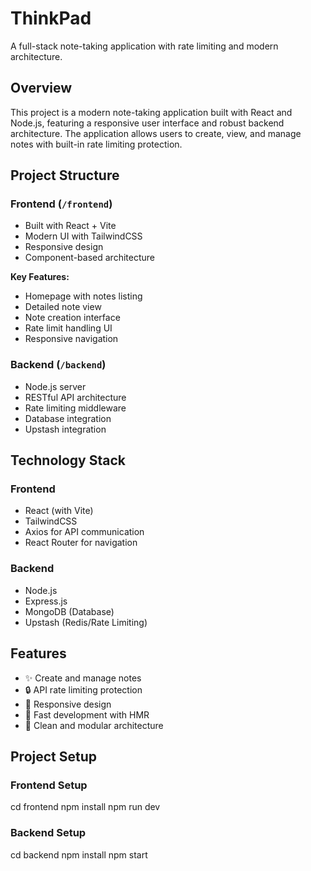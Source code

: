 # ThinkPad 

A full-stack note-taking application with rate limiting and modern architecture.

## Overview

This project is a modern note-taking application built with React and Node.js, featuring a responsive user interface and robust backend architecture. The application allows users to create, view, and manage notes with built-in rate limiting protection.

## Project Structure

### Frontend (`/frontend`)
- Built with React + Vite
- Modern UI with TailwindCSS
- Responsive design
- Component-based architecture

**Key Features:**
- Homepage with notes listing
- Detailed note view
- Note creation interface
- Rate limit handling UI
- Responsive navigation

### Backend (`/backend`)
- Node.js server
- RESTful API architecture
- Rate limiting middleware
- Database integration
- Upstash integration

## Technology Stack

### Frontend
- React (with Vite)
- TailwindCSS
- Axios for API communication
- React Router for navigation

### Backend
- Node.js
- Express.js
- MongoDB (Database)
- Upstash (Redis/Rate Limiting)

## Features

- ✨ Create and manage notes
- 🔒 API rate limiting protection
- 📱 Responsive design
- 🚀 Fast development with HMR
- 🎯 Clean and modular architecture

## Project Setup

### Frontend Setup

cd frontend
npm install
npm run dev


### Backend Setup
cd backend
npm install
npm start
